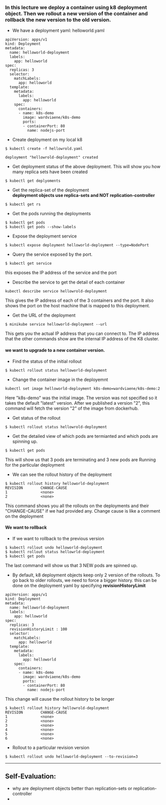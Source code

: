 ### In this lecture we deploy a container using k8 deployment object. Then we rollout a new version of the container and rollback the new version to the old version.

- We have a deployment yaml: helloworld.yaml
```
apiVersion: apps/v1
kind: Deployment
metadata:
  name: helloworld-deployment
  labels:
    app: helloworld
spec:
  replicas: 3
  selector:
    matchLabels:
      app: helloworld
  template:
    metadata:
      labels:
        app: helloworld
    spec:
      containers:
      - name: k8s-demo
        image: wardviaene/k8s-demo
        ports:
        - containerPort: 80
          name: nodejs-port
```
- Create deployment on my local k8
  
```
$ kubectl create -f hellowrold.yaml 

deployment "hellowrold-deployment" created
```

- Get deployment status of the above deployment. This will show you how many replica sets have been created
```
$ kubectl get deplyoments
```
- Get the replica-set of the deployment  
**deployment objects use replica-sets and NOT replication-controller**
```
$ kubectl get rs
```
- Get the pods running the deployments
```
$ kubectl get pods
$ kubectl get pods --show-labels

```
- Expose the deployment service
```
$ kubectl expose deployment helloworld-deployment --type=NodePort
```
- Query the service exposed by the port.
```
$ kubectl get service   
```
this exposes the IP address of the service and the port

- Describe the service to get the detail of each container
```
kubectl describe service hellowrold-deployment
```
This gives the IP address of each of the 3 containers and the port. It also shows the port on the host machine that is mapped to this deployment.
- Get the URL of the deployment
```
$ minikube service helloworld-deployment --url
```
This gets you the actual IP address that you can connect to. The IP address that the other commands show are the internal IP address of the K8 cluster. 


####  we want to upgrade to a new container version.
- Find the status of the initial rollout
```
$ kubectl rollout status helloworld-deployment
```
- Change the container image in the deployemnt
```
kubectl set image helloworld-deployment k8s-demo=wardviaene/k8s-demo:2
```
Here "k8s-demo" was the initial image. The version was not specified so it takes the default "latest" version. After we published a version "2", this command will fetch the version "2" of the image from dockerhub.

- Get status of the rollout
```
$ kubectl rollout status hellowrold-deployment
```
- Get the detailed view of which pods are termianted and which pods are spinning up.
```
$ kubectl get pods
```
This will show us that 3 pods are terminating  and 3 new pods are Running for the particular deployment

- We can see the rollout history of the deployment
```
$ kubectl rollout history helloworld-deployment
REVISION        CHANGE-CAUSE
1               <none>
2               <none>

```    
This command shows you all the rollouts on the deployments and their "CHANGE-CAUSE" if we had provided any. Change cause is like a comment on the deployment

#### We want to rollback

- If we want to rollback to the previous version 
```
$ kubectl rollout undo helloworld-deployment
$ kubectl rollout status hellowrld-deployment
$ kubectl get pods
```
The last command will show us that 3 NEW pods are spinned up. 

- By default, k8 deployment objects keep only 2 version of the rollouts. To go back to older rollouts, we need to force a bigger history. this can be done on the deployment yaml by specifying **revisionHistoryLimit**
```
apiVersion: apps/v1
kind: Deployment
metadata:
  name: helloworld-deployment
  labels:
    app: helloworld
spec:
  replicas: 3
  revisionHistoryLimit : 100
  selector:
    matchLabels:
      app: helloworld
  template:
    metadata:
      labels:
        app: helloworld
    spec:
      containers:
      - name: k8s-demo
        image: wardviaene/k8s-demo
        ports:
        - containerPort: 80
          name: nodejs-port
```
This change will cause the rollout history to be longer
```
$ kubectl rollout history hellowrold-deployment
REVISION        CHANGE-CAUSE
1               <none>
2               <none>
3               <none>
4               <none>
5               <none>
6               <none>
```
- Rollout to a particular revision version
```
$ kubectl rollout undo helloworld-deployment --to-revision=3
```


-----
## Self-Evaluation:
-  why are deployment objects better than replication-sets or replication-controller
-  
